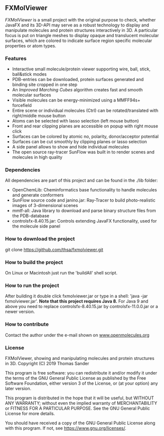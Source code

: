 ## FXMolViewer

*FXMolViewer* is a small project with the original purpose to check, whether JavaFX and its 3D-API may serve as a robust technology to display and manipulate molecules and protein structures interactively in 3D. A particular focus is put on triangle meshes to display opaque and translucent molecular surfaces, which are colored to indicate surface region specific molecular properties or atom types.


### Features

* Interactive small molecule/protein viewer supporting wire, ball, stick, ball&stick modes
* PDB-entries can be downloaded, protein surfaces generated and binding site cropped in one step
* An *Improved Marching Cubes* algorithm creates fast and smooth molecular surfaces
* Visible molecules can be energy-minimized using a MMFF94s+ forcefield
* Entire scene or individual molecules (Ctrl) can be rotated/translated with right/middle mouse button
* Atoms can be selected with lasso selection (left mouse button)
* Front and rear clipping planes are accessible on popup with right mouse click
* Surfaces can be colored by atomic no, polarity, donor/acceptor potential
* Surfaces can be cut smoothly by clipping planes or lasso selection
* A side panel allows to show and hide individual molecules
* The open source ray-tracer SunFlow was built in to render scenes and molecules in high quality


### Dependencies

All dependencies are part of this project and can be found in the ./lib folder:
* OpenChemLib: Cheminformatics base functionality to handle molecules and generate conformers
* SunFlow source code and janino.jar: Ray-Tracer to build photo-realistic images of 3-dimensional scenes
* mmtf-all: Java library to download and parse binary structure files from the PDB-database
* controlsfx-8.40.15.jar: Controls extending JavaFX functionality, used for the molecule side panel


### How to download the project

git clone https://github.com/thsa/fxmolviewer.git


### How to build the project

On Linux or Macintosh just run the 'buildAll' shell script.


### How to run the project

After building it double click fxmolviewer.jar or type in a shell: 'java -jar fxmolviewer.jar'.
**Note that this project requires Java 8.** For Java 9 and above you need to replace controlsfx-8.40.15.jar
by controlsfx-11.0.0.jar or a newer version.


### How to contribute

Contact the author under the e-mail shown on www.openmolecules.org


### License

FXMolViewer, showing and manipulating molecules and protein structures in 3D.
Copyright (C) 2019 Thomas Sander

This program is free software: you can redistribute it and/or modify
it under the terms of the GNU General Public License as published by
the Free Software Foundation, either version 3 of the License, or
(at your option) any later version.

This program is distributed in the hope that it will be useful,
but WITHOUT ANY WARRANTY; without even the implied warranty of
MERCHANTABILITY or FITNESS FOR A PARTICULAR PURPOSE.  See the
GNU General Public License for more details.

You should have received a copy of the GNU General Public License
along with this program.  If not, see <https://www.gnu.org/licenses/>.
